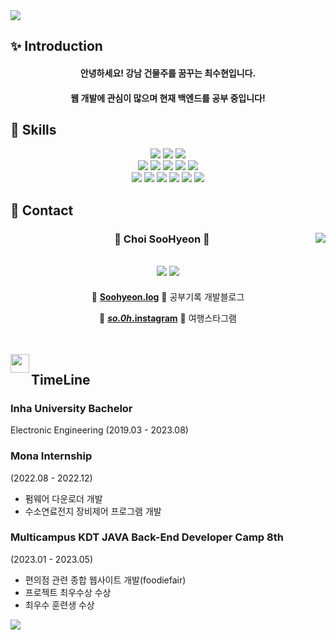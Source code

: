 <img src="https://capsule-render.vercel.app/api?type=waving&color=gradient&height=250&section=header&text=SooHyeon's%20Github&fontSize=60&animation=fadeIn" />

## ✨ Introduction
<div align="center">
 <h4>안녕하세요! 강남 건물주를 꿈꾸는 최수현입니다.</h4>
 <h4>웹 개발에 관심이 많으며 현재 백엔드를 공부 중입니다!</h4>
</div>

## 💪 Skills
 <div align="center">
    <img src="https://img.shields.io/badge/Java-007396?style=flat&logo=Conda-Forge&logoColor=white" />
    <img src="https://img.shields.io/badge/Spring-6DB33F?style=flat&logo=Spring&logoColor=white" />
    <img src="https://img.shields.io/badge/springboot-6DB33F?style=flat&logo=springboot&logoColor=white">
 <br/>
    <img src="https://img.shields.io/badge/Oracle%20SQL-F80000?style=flat&logo=Oracle&logoColor=white" />
    <img src="https://img.shields.io/badge/MySQL-4479A1?style=flat&logo=MySQL&logoColor=white" />
    <img src="https://img.shields.io/badge/mybatis-000000?style=flat">
    <img src="https://img.shields.io/badge/apache tomcat-F8DC75?style=flat&logo=apachetomcat&logoColor=white">
    <img src="https://img.shields.io/badge/NCP-03C75A?style=flat&logo=naver&logoColor=white">
 <br/>
    <img src="https://img.shields.io/badge/HTML5-E34F26?style=flat&logo=HTML5&logoColor=white" />
    <img src="https://img.shields.io/badge/CSS3-1572B6?style=flat&logo=CSS3&logoColor=white" />
    <img src="https://img.shields.io/badge/JavaScript-F7DF1E?style=flat&logo=JavaScript&logoColor=white" />
    <img src="https://img.shields.io/badge/jQuery-0769AD?style=flat&logo=jQuery&logoColor=white" />
    <img src="https://img.shields.io/badge/ajax-0769AD?style=flat">
    <img src="https://img.shields.io/badge/Bootstrap-7952B3?style=flat&logo=Bootstrap&logoColor=white" />
  </div>

## 💌 Contact
<div align="center">
  <img align="right" src="https://github-readme-stats.vercel.app/api?username=CSHhyeon&show_icons=true&theme=dracula&hide="/>
 
  ### 🐣 Choi SooHyeon 🐥 
 
 <a href="https://github.com/CSHhyeon"><img src="https://hits.seeyoufarm.com/api/count/incr/badge.svg?url=https%3A%2F%2Fgithub.com%2FCSHhyeon&count_bg=%23000000&title_bg=%23000000&icon=github.svg&icon_color=%23E7E7E7&title=GitHub&edge_flat=false)"/></a> <a href="https://solved.ac/suhun0821"><img src="http://mazassumnida.wtf/api/mini/generate_badge?boj=suhun0821"/></a>
 ---

🍏 [**Soohyeon.log**](https://record-of-suhun.tistory.com/) 🍏 공부기록 개발블로그
 
🍊 [**_so.0h_.instagram**](https://www.instagram.com/_so.0h_/) 🍊 여행스타그램
 
 <br>
 
</div>
  
 <br>

<img align="left" width="30" src="https://user-images.githubusercontent.com/75469131/213887734-1f8f0fb6-4395-4aa6-b828-3b44b96d8f0f.gif" /> 

##   TimeLine
<h3>Inha University Bachelor</h3>
<p>Electronic Engineering (2019.03 - 2023.08)</p>

<h3>Mona Internship</h3>
<p>(2022.08 - 2022.12)</p>
<ul>
  <li>펌웨어 다운로더 개발</li>
  <li>수소연료전지 장비제어 프로그램 개발</li>
</ul>

<h3>Multicampus KDT JAVA Back-End Developer Camp 8th</h3>
<p>(2023.01 - 2023.05)</p>
<ul>
  <li>편의점 관련 종합 웹사이트 개발(foodiefair)</li>
  <li>프로젝트 최우수상 수상</li>
  <li>최우수 훈련생 수상</li>
</ul>

<img src="https://capsule-render.vercel.app/api?type=waving&color=gradient&height=200&section=footer"/>
